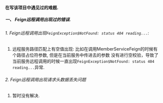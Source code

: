 #### 在写该项目中遇见过的难题. 
##### 一、 Feign远程调用出现过的错误. 
###### 1. Feign远程调用出现`FeignException$NotFound: status 404 reading...`: 
1. 远程服务路径匹配上有空值出现: 比如在调用MemberServiceFeign的时候有个路径占位符参数, 但是在当前服务中传进去的参数
没有进行空校验，导致了当前服务远程调用的时候一直出现`FeignException$NotFound: status 404 reading...`异常.

###### 2. Feign远程调用出现请求头数据丢失问题
1. 暂时没有解决.  